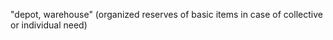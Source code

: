 ---
---

"depot, warehouse" (organized reserves of basic items in case of collective or individual need)
